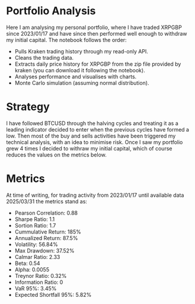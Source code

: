 # Portfolio Analysis
Here I am analysing my personal portfolio, where I have traded XRPGBP since 2023/01/17 and have since then performed well enough to withdraw my initial capital.
The notebook follows the order:
- Pulls Kraken trading history through my read-only API.
- Cleans the trading data.
- Extracts daily price history for XRPGBP from the zip file provided by kraken (you can download it following the notebook).
- Analyses performance and visualises with charts.
- Monte Carlo simulation (assuming normal distribution).

# Strategy
I have followed BTCUSD through the halving cycles and treating it as a leading indicator decided to enter when the previous cycles have formed a low. Then most of the buy and sells activities have been triggered my technical analysis, with an idea to minimise risk. Once I saw my portfolio grew 4 times I decided to withraw my initial capital, which of course reduces the values on the metrics below.

# Metrics
At time of writing, for trading activity from 2023/01/17 until available data 2025/03/31 the metrics stand as:
- Pearson Correlation: 0.88
- Sharpe Ratio: 1.1
- Sortion Ratio: 1.7
- Cummulative Return: 185%
- Annualized Return: 87.5%
- Volatility: 56.84%
- Max Drawdown: 37.52%
- Calmar Ratio: 2.33
- Beta: 0.54
- Alpha: 0.0055
- Treynor Ratio: 0.32%
- Information Ratio: 0
- VaR 95%: 3.45%
- Expected Shortfall 95%: 5.82%
